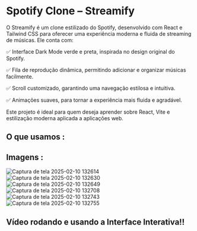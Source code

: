 # Spotify Clone – Streamify 

O Streamify é um clone estilizado do Spotify, desenvolvido com React e Tailwind CSS para oferecer uma experiência moderna e fluida de streaming de músicas. Ele conta com:

✅ Interface Dark Mode verde e preta, inspirada no design original do Spotify.

✅ Fila de reprodução dinâmica, permitindo adicionar e organizar músicas facilmente.

✅ Scroll customizado, garantindo uma navegação estilosa e intuitiva.

✅ Animações suaves, para tornar a experiência mais fluida e agradável.

Este projeto é ideal para quem deseja aprender sobre React, Vite e estilização moderna aplicada a aplicações web. 

## O que usamos :


## Imagens :

![Captura de tela 2025-02-10 132614](https://github.com/user-attachments/assets/0c577e18-86a0-41ce-b80b-1f9c8002fa41)
![Captura de tela 2025-02-10 132630](https://github.com/user-attachments/assets/4b77562f-00ea-4c28-8a18-d80a3cffb59a)
![Captura de tela 2025-02-10 132649](https://github.com/user-attachments/assets/f1bfbe3c-392e-4458-b185-f83c68734e45)
![Captura de tela 2025-02-10 132708](https://github.com/user-attachments/assets/7ba02368-3300-4475-8820-b5beda726801)
![Captura de tela 2025-02-10 132743](https://github.com/user-attachments/assets/03424e54-131b-4e24-ad63-97b1cd9e6ee5)
![Captura de tela 2025-02-10 132755](https://github.com/user-attachments/assets/7248fdee-5f46-4d67-9621-ec8030e2fcbe)

## Vídeo rodando e usando a Interface Interativa!!
